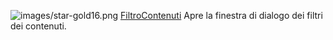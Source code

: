 ![images/star-gold16.png](images/star-gold16.png) [FiltroContenuti](contentfilter.html) 
Apre la finestra di dialogo dei filtri dei contenuti.
